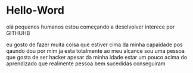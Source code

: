 # Hello-Word
olá pequenos humanos
estou começando a deselvolver interece por GITHUHB

eu gosto de fazer muita coisa que estiver cima da minha capaidade pos qaundo dou por mim ja esta totalmente ao meu alcance 
sou uma pessoa que gosta de ser hacker apesar da minha idade estar um pouco acima do aprendizado que realmente pessoa bem sucedidas conseguiram
